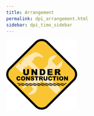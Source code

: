 ```yaml
---
title: Arrangement
permalink: dpi_arrangement.html
sidebar: dpi_timo_sidebar
---
```


![](/images/dpi/underarbeide.png)
